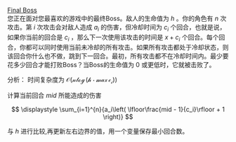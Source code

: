 [Final Boss](https://codeforces.com/contest/1985/problem/F)  
您正在面对您最喜欢的游戏中的最终Boss。敌人的生命值为 $h$ 。你的角色有 $n$ 次攻击。第 $i$ 次攻击会对敌人造成 $a_i$ 的伤害，但冷却时间为 $c_i$ 个回合，也就是说，如果你当前的回合是 $c_i$ 
 ，那么下一次使用该攻击的时间是 $x + c_i$ 个回合。每个回合，你都可以同时使用当前未冷却的所有攻击。如果所有攻击都处于冷却状态，则该回合你什么也不做，跳到下一回合。最初，所有攻击都不在冷却时间内。最少要花多少回合才能打败Boss？当Boss的生命值为 $0$ 或更低时，它就被击败了。

分析：
时间复杂度为
$\mathcal{O(n \log {(h \cdot \max c_i)})}$

计算当前回合 $mid$ 所能造成的伤害

$$ \displaystyle \sum_{i=1}^{n}{a_i\left( \lfloor\frac{mid - 1}{c_i}\rfloor + 1 \right)} $$

与 $h$ 进行比较,再更新左右边界的值，用一个变量保存最小回合数。  